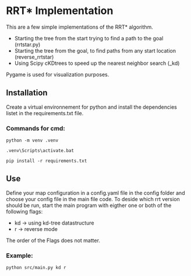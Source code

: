 # RRT* Implementation

This are a few simple implementations of the RRT* algorithm.
- Starting the tree from the start trying to find a path to the goal (rrtstar.py)
- Starting the tree from the goal, to find paths from any start location (reverse_rrtstar)
- Using Scipy cKDtrees to speed up the nearest neighbor search (_kd)

Pygame is used for visualization purposes.

## Installation

Create a virtual environnement for python and install the dependencies listet in the requirements.txt file.

### Commands for cmd:

```
python -m venv .venv

.venv\Scripts\activate.bat

pip install -r requirements.txt
```

## Use

Define your map configuration in a config.yaml file in the config folder and choose your config file in the main file code. To deside which rrt version should be run, start the main program with eigther one or both of the following flags:
- kd -> using kd-tree datastructure
- r  -> reverse mode

The order of the Flags does not matter.

### Example:

```
python src/main.py kd r
```
